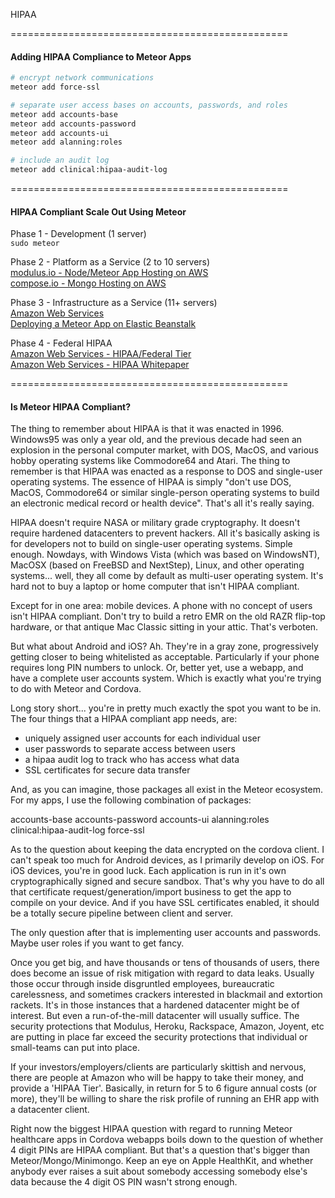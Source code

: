HIPAA


================================================
#### Adding HIPAA Compliance to Meteor Apps

````sh
# encrypt network communications
meteor add force-ssl

# separate user access bases on accounts, passwords, and roles
meteor add accounts-base
meteor add accounts-password
meteor add accounts-ui
meteor add alanning:roles

# include an audit log
meteor add clinical:hipaa-audit-log
````

================================================
####  HIPAA Compliant Scale Out Using Meteor

Phase 1 - Development (1 server)  
``sudo meteor``  

Phase 2 - Platform as a Service (2 to 10 servers)  
  [modulus.io - Node/Meteor App Hosting on AWS](https://modulus.io/)   
  [compose.io - Mongo Hosting on AWS](http://www.mongohq.com/)  


Phase 3 - Infrastructure as a Service (11+ servers)  
  [Amazon Web Services](http://aws.amazon.com/)  
  [Deploying a Meteor App on Elastic Beanstalk](https://groups.google.com/forum/#!topic/meteor-talk/VxMQzpVFpME)  
  
Phase 4 - Federal HIPAA   
  [Amazon Web Services - HIPAA/Federal Tier](http://aws.amazon.com/compliance/)  
  [Amazon Web Services - HIPAA Whitepaper](https://aws.amazon.com/about-aws/whats-new/2009/04/06/whitepaper-hipaa/)    

================================================
####  Is Meteor HIPAA Compliant?

The thing to remember about HIPAA is that it was enacted in 1996.   Windows95 was only a year old, and the previous decade had seen an explosion in the personal computer market, with DOS, MacOS, and various hobby operating systems like Commodore64 and Atari.  The thing to remember is that HIPAA was enacted as a response to DOS and single-user operating systems.  The essence of HIPAA is simply "don't use DOS, MacOS, Commodore64 or similar single-person operating systems to build an electronic medical record or health device".  That's all it's really saying.  

HIPAA doesn't require NASA or military grade cryptography.  It doesn't require hardened datacenters to prevent hackers.  All it's basically asking is for developers not to build on single-user operating systems.  Simple enough.  Nowdays, with Windows Vista (which was based on WindowsNT), MacOSX (based on FreeBSD and NextStep), Linux, and other operating systems... well, they all come by default as multi-user operating system.  It's hard not to buy a laptop or home computer that isn't HIPAA compliant.

Except for in one area:  mobile devices.  A phone with no concept of users isn't HIPAA compliant.  Don't try to build a retro EMR on the old RAZR flip-top hardware, or that antique Mac Classic sitting in your attic.  That's verboten. 

But what about Android and iOS?  Ah.  They're in a gray zone, progressively getting closer to being whitelisted as acceptable.  Particularly if your phone requires long PIN numbers to unlock.   Or, better yet, use a webapp, and have a complete user accounts system.  Which is exactly what you're trying to do with Meteor and Cordova.

Long story short... you're in pretty much exactly the spot you want to be in.  The four things that a HIPAA compliant app needs, are:

- uniquely assigned user accounts for each individual user
- user passwords to separate access between users
- a hipaa audit log to track who has access what data
- SSL certificates for secure data transfer

And, as you can imagine, those packages all exist in the Meteor ecosystem.  For my apps, I use the following combination of packages:

accounts-base
accounts-password
accounts-ui
alanning:roles
clinical:hipaa-audit-log
force-ssl

As to the question about keeping the data encrypted on the cordova client.  I can't speak too much for Android devices, as I primarily develop on iOS.  For iOS devices, you're in good luck.  Each application is run in it's own cryptographically signed and secure sandbox.  That's why you have to do all that certificate request/generation/import business to get the app to compile on your device.  And if you have SSL certificates enabled, it should be a totally secure pipeline between client and server.  

The only question after that is implementing user accounts and passwords.  Maybe user roles if you want to get fancy.

Once you get big, and have thousands or tens of thousands of users, there does become an issue of risk mitigation with regard to data leaks.  Usually those occur through inside disgruntled employees, bureaucratic carelessness, and sometimes crackers interested in blackmail and extortion rackets.  It's in those instances that a hardened datacenter might be of interest.  But even a run-of-the-mill datacenter will usually suffice.  The security protections that Modulus, Heroku, Rackspace, Amazon, Joyent, etc are putting in place far exceed the security protections that individual or small-teams can put into place.

If your investors/employers/clients are particularly skittish and nervous, there are people at Amazon who will be happy to take their money, and provide a 'HIPAA Tier'.  Basically, in return for 5 to 6 figure annual costs (or more), they'll be willing to share the risk profile of running an EHR app with a datacenter client.

Right now the biggest HIPAA question with regard to running Meteor healthcare apps in Cordova webapps boils down to the question of whether 4 digit PINs are HIPAA compliant.  But that's a question that's bigger than Meteor/Mongo/Minimongo.  Keep an eye on Apple HealthKit, and whether anybody ever raises a suit about somebody accessing somebody else's data because the 4 digit OS PIN wasn't strong enough.  

